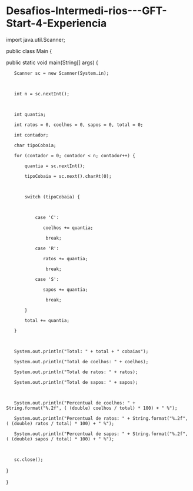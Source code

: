 # Desafios-Intermedi-rios---GFT-Start-4-Experiencia
import java.util.Scanner;



public class Main {



   public static void main(String[] args) {

       Scanner sc = new Scanner(System.in);



       int n = sc.nextInt();



       int quantia;

       int ratos = 0, coelhos = 0, sapos = 0, total = 0;

       int contador;

       char tipoCobaia;

       for (contador = 0; contador < n; contador++) {

           quantia = sc.nextInt();

           tipoCobaia = sc.next().charAt(0);



           switch (tipoCobaia) {



               case 'C':

                  coelhos += quantia;

                   break;

               case 'R':

                  ratos += quantia;

                   break;

               case 'S':

                  sapos += quantia;

                   break;                  

           }

           total += quantia;

       }



       System.out.println("Total: " + total + " cobaias");

       System.out.println("Total de coelhos: " + coelhos);

       System.out.println("Total de ratos: " + ratos);

       System.out.println("Total de sapos: " + sapos);



       System.out.println("Percentual de coelhos: " + String.format("%.2f", ( (double) coelhos / total) * 100) + " %");

       System.out.println("Percentual de ratos: " + String.format("%.2f", ( (double) ratos / total) * 100) + " %");

       System.out.println("Percentual de sapos: " + String.format("%.2f", ( (double) sapos / total) * 100) + " %");



       sc.close();

   }

}
